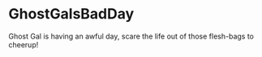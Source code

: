 # GhostGalsBadDay
Ghost Gal is having an awful day, scare the life out of those flesh-bags to cheerup!
